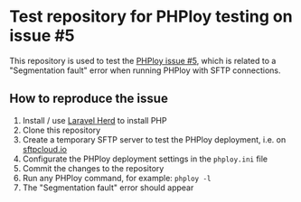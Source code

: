 # Test repository for PHPloy testing on issue #5

This repository is used to test the [PHPloy issue #5](https://github.com/dreadnaut/PHPloy/issues/5), which is related to a "Segmentation fault" error when running PHPloy with SFTP connections.

## How to reproduce the issue

1. Install / use [Laravel Herd](https://herd.laravel.com/) to install PHP
1. Clone this repository
1. Create a temporary SFTP server to test the PHPloy deployment, i.e. on [sftpcloud.io](https://sftpcloud.io/tools/free-sftp-server)
1. Configurate the PHPloy deployment settings in the `phploy.ini` file
1. Commit the changes to the repository
1. Run any PHPloy command, for example: `phploy -l`
1. The "Segmentation fault" error should appear
